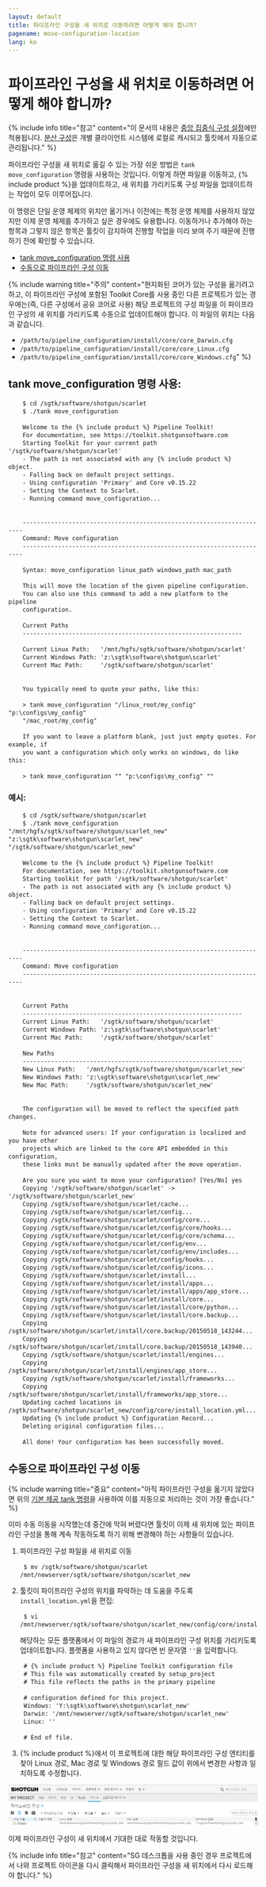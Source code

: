 ```yaml
---
layout: default
title: 파이프라인 구성을 새 위치로 이동하려면 어떻게 해야 합니까?
pagename: move-configuration-location
lang: ko
---
```


# 파이프라인 구성을 새 위치로 이동하려면 어떻게 해야 합니까?

{% include info title="참고" content="이 문서의 내용은 [중앙 집중식 구성 설정](https://developer.shotgridsoftware.com/tk-core/initializing.html#centralized-configurations)에만 적용됩니다. [분산 구성](https://developer.shotgridsoftware.com/tk-core/initializing.html#distributed-configurations)은 개별 클라이언트 시스템에 로컬로 캐시되고 툴킷에서 자동으로 관리됩니다." %}

파이프라인 구성을 새 위치로 옮길 수 있는 가장 쉬운 방법은 `tank move_configuration` 명령을 사용하는 것입니다. 이렇게 하면 파일을 이동하고, {% include product %}을 업데이트하고, 새 위치를 가리키도록 구성 파일을 업데이트하는 작업이 모두 이루어집니다. 

이 명령은 단일 운영 체제의 위치만 옮기거나 이전에는 특정 운영 체제를 사용하지 않았지만 이제 운영 체제를 추가하고 싶은 경우에도 유용합니다. 이동하거나 추가해야 하는 항목과 그렇지 않은 항목은 툴킷이 감지하여 진행할 작업을 미리 보여 주기 때문에 진행하기 전에 확인할 수 있습니다.

- [tank move_configuration 명령 사용](#using-the-tank-move_configuration-command)
- [수동으로 파이프라인 구성 이동](#manually-moving-your-pipeline-configuration)

{% include warning title="주의" content="현지화된 코어가 있는 구성을 옮기려고 하고, 이 파이프라인 구성에 포함된 Toolkit Core를 사용 중인 다른 프로젝트가 있는 경우에는(즉, 다른 구성에서 공유 코어로 사용) 해당 프로젝트의 구성 파일을 이 파이프라인 구성의 새 위치를 가리키도록 수동으로 업데이트해야 합니다. 이 파일의 위치는 다음과 같습니다.

- `/path/to/pipeline_configuration/install/core/core_Darwin.cfg`
- `/path/to/pipeline_configuration/install/core/core_Linux.cfg`
- `/path/to/pipeline_configuration/install/core/core_Windows.cfg`" %}

## tank move_configuration 명령 사용:

        $ cd /sgtk/software/shotgun/scarlet
        $ ./tank move_configuration

        Welcome to the {% include product %} Pipeline Toolkit!
        For documentation, see https://toolkit.shotgunsoftware.com
        Starting Toolkit for your current path '/sgtk/software/shotgun/scarlet'
        - The path is not associated with any {% include product %} object.
        - Falling back on default project settings.
        - Using configuration 'Primary' and Core v0.15.22
        - Setting the Context to Scarlet.
        - Running command move_configuration...


        ----------------------------------------------------------------------
        Command: Move configuration
        ----------------------------------------------------------------------

        Syntax: move_configuration linux_path windows_path mac_path

        This will move the location of the given pipeline configuration.
        You can also use this command to add a new platform to the pipeline
        configuration.

        Current Paths
        --------------------------------------------------------------

        Current Linux Path:   '/mnt/hgfs/sgtk/software/shotgun/scarlet'
        Current Windows Path: 'z:\sgtk\software\shotgun\scarlet'
        Current Mac Path:     '/sgtk/software/shotgun/scarlet'


        You typically need to quote your paths, like this:

        > tank move_configuration "/linux_root/my_config" "p:\configs\my_config"
        "/mac_root/my_config"

        If you want to leave a platform blank, just just empty quotes. For example, if
        you want a configuration which only works on windows, do like this:

        > tank move_configuration "" "p:\configs\my_config" ""


### 예시:

        $ cd /sgtk/software/shotgun/scarlet
        $ ./tank move_configuration "/mnt/hgfs/sgtk/software/shotgun/scarlet_new" "z:\sgtk\software\shotgun\scarlet_new" "/sgtk/software/shotgun/scarlet_new"

        Welcome to the {% include product %} Pipeline Toolkit!
        For documentation, see https://toolkit.shotgunsoftware.com
        Starting toolkit for path '/sgtk/software/shotgun/scarlet'
        - The path is not associated with any {% include product %} object.
        - Falling back on default project settings.
        - Using configuration 'Primary' and Core v0.15.22
        - Setting the Context to Scarlet.
        - Running command move_configuration...


        ----------------------------------------------------------------------
        Command: Move configuration
        ----------------------------------------------------------------------


        Current Paths
        --------------------------------------------------------------
        Current Linux Path:   '/sgtk/software/shotgun/scarlet'
        Current Windows Path: 'z:\sgtk\software\shotgun\scarlet'
        Current Mac Path:     '/sgtk/software/shotgun/scarlet'

        New Paths
        --------------------------------------------------------------
        New Linux Path:   '/mnt/hgfs/sgtk/software/shotgun/scarlet_new'
        New Windows Path: 'z:\sgtk\software\shotgun\scarlet_new'
        New Mac Path:     '/sgtk/software/shotgun/scarlet_new'


        The configuration will be moved to reflect the specified path changes.

        Note for advanced users: If your configuration is localized and you have other
        projects which are linked to the core API embedded in this configuration,
        these links must be manually updated after the move operation.

        Are you sure you want to move your configuration? [Yes/No] yes
        Copying '/sgtk/software/shotgun/scarlet' -> '/sgtk/software/shotgun/scarlet_new'
        Copying /sgtk/software/shotgun/scarlet/cache...
        Copying /sgtk/software/shotgun/scarlet/config...
        Copying /sgtk/software/shotgun/scarlet/config/core...
        Copying /sgtk/software/shotgun/scarlet/config/core/hooks...
        Copying /sgtk/software/shotgun/scarlet/config/core/schema...
        Copying /sgtk/software/shotgun/scarlet/config/env...
        Copying /sgtk/software/shotgun/scarlet/config/env/includes...
        Copying /sgtk/software/shotgun/scarlet/config/hooks...
        Copying /sgtk/software/shotgun/scarlet/config/icons...
        Copying /sgtk/software/shotgun/scarlet/install...
        Copying /sgtk/software/shotgun/scarlet/install/apps...
        Copying /sgtk/software/shotgun/scarlet/install/apps/app_store...
        Copying /sgtk/software/shotgun/scarlet/install/core...
        Copying /sgtk/software/shotgun/scarlet/install/core/python...
        Copying /sgtk/software/shotgun/scarlet/install/core.backup...
        Copying /sgtk/software/shotgun/scarlet/install/core.backup/20150518_143244...
        Copying /sgtk/software/shotgun/scarlet/install/core.backup/20150518_143940...
        Copying /sgtk/software/shotgun/scarlet/install/engines...
        Copying /sgtk/software/shotgun/scarlet/install/engines/app_store...
        Copying /sgtk/software/shotgun/scarlet/install/frameworks...
        Copying /sgtk/software/shotgun/scarlet/install/frameworks/app_store...
        Updating cached locations in /sgtk/software/shotgun/scarlet_new/config/core/install_location.yml...
        Updating {% include product %} Configuration Record...
        Deleting original configuration files...

        All done! Your configuration has been successfully moved.


## 수동으로 파이프라인 구성 이동

{% include warning title="중요" content="아직 파이프라인 구성을 옮기지 않았다면 위의 [기본 제공 tank 명령](#using-the-tank-move_configuration-command)을 사용하여 이를 자동으로 처리하는 것이 가장 좋습니다." %}

이미 수동 이동을 시작했는데 중간에 막혀 버렸다면 툴킷이 이제 새 위치에 있는 파이프라인 구성을 통해 계속 작동하도록 하기 위해 변경해야 하는 사항들이 있습니다.

1. 파이프라인 구성 파일을 새 위치로 이동

        $ mv /sgtk/software/shotgun/scarlet /mnt/newserver/sgtk/software/shotgun/scarlet_new

2. 툴킷이 파이프라인 구성의 위치를 파악하는 데 도움을 주도록 `install_location.yml`을 편집:

        $ vi /mnt/newserver/sgtk/software/shotgun/scarlet_new/config/core/install_location.yml

   해당하는 모든 플랫폼에서 이 파일의 경로가 새 파이프라인 구성 위치를 가리키도록 업데이트합니다. 플랫폼을 사용하고 있지 않다면 빈 문자열 `''`을 입력합니다.

        # {% include product %} Pipeline Toolkit configuration file
        # This file was automatically created by setup_project
        # This file reflects the paths in the primary pipeline

        # configuration defined for this project.
        Windows: 'Y:\sgtk\software\shotgun\scarlet_new'
        Darwin: '/mnt/newserver/sgtk/software/shotgun/scarlet_new'
        Linux: ''

        # End of file.

3. {% include product %}에서 이 프로젝트에 대한 해당 파이프라인 구성 엔티티를 찾아 Linux 경로, Mac 경로 및 Windows 경로 필드 값이 위에서 변경한 사항과 일치하도록 수정합니다.

![{% include product %}에서 파이프라인 구성 위치](images/new-pipeline-configuration-locations.png)

이제 파이프라인 구성이 새 위치에서 기대한 대로 작동할 것입니다.

{% include info title="참고" content="SG 데스크톱을 사용 중인 경우 프로젝트에서 나와 프로젝트 아이콘을 다시 클릭해서 파이프라인 구성을 새 위치에서 다시 로드해야 합니다." %}